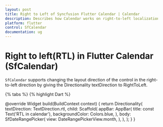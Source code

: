 ```yaml
---
layout: post
title: Right to Left of Syncfusion Flutter Calendar | Calendar
description: Describes how Calendar works on right-to-left localization in Flutter Calendar(SfCalendar) | Calendar
platform: flutter
control: SfCalendar
documentation: ug
---
```


# Right to left(RTL) in Flutter Calendar (SfCalendar)
`SfCalendar` supports changing the layout direction of the control in the right-to-left direction by giving the Directionality textDirection to RightToLeft.

{% tabs %}
{% highlight Dart %}

@override
Widget build(BuildContext context) {
return Directionality(
textDirection: TextDirection.rtl,
child: Scaffold(
appBar: AppBar(
title: const Text('RTL in calendar'),
backgroundColor: Colors.blue,
),
body: SfDateRangePicker(
view: DateRangePickerView.month,
             ),
         ),
      );
   }
}
